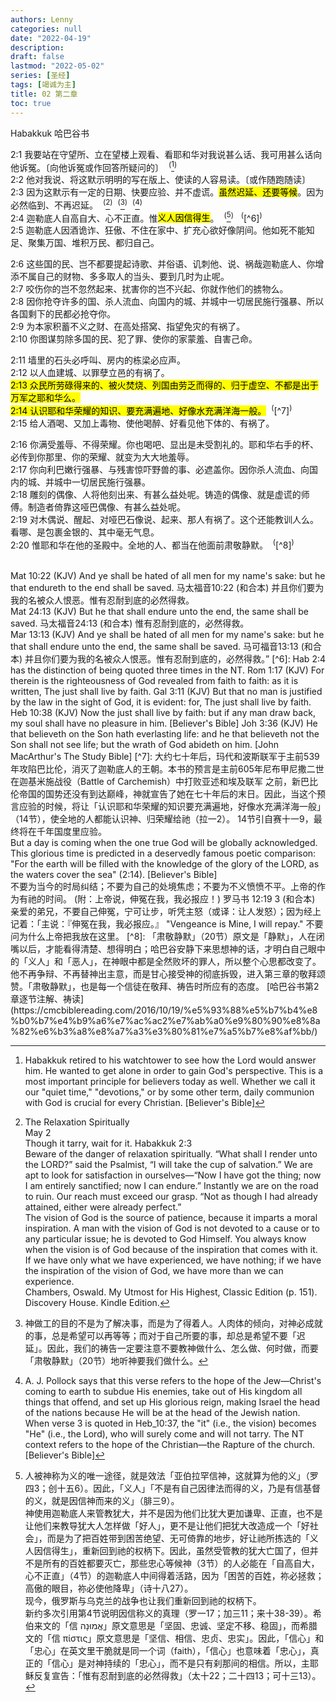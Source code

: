 ```yaml
---
authors: Lenny
categories: null
date: "2022-04-19"
description: 
draft: false
lastmod: "2022-05-02"
series: [圣经]
tags: [竭诚为主]
title: 02 第二章
toc: true
---
```

Habakkuk 哈巴谷书
<!--more-->

2:1 我要站在守望所、立在望楼上观看、看耶和华对我说甚么话、我可用甚么话向他诉冤。〔向他诉冤或作回答所疑问的〕&nbsp;&nbsp;<sup>(</sup>[^1]<sup>)</sup>  
2:2 他对我说、将这默示明明的写在版上、使读的人容易读。〔或作随跑随读〕  
2:3 因为这默示有一定的日期、快要应验、并不虚谎。<mark>虽然迟延、还要等候</mark>。因为必然临到、不再迟延。&nbsp;&nbsp;<sup>(</sup>[^2]<sup>)</sup>&nbsp;&nbsp;<sup>(</sup>[^3]<sup>)</sup>&nbsp;&nbsp;<sup>(</sup>[^4]<sup>)</sup>  
2:4 迦勒底人自高自大、心不正直。惟<mark>义人因信得生</mark>。&nbsp;&nbsp;<sup>(</sup>[^5]<sup>)</sup> &nbsp;&nbsp;<sup>(</sup>[^6]<sup>)</sup>  
2:5 迦勒底人因酒诡诈、狂傲、不住在家中、扩充心欲好像阴间。他如死不能知足、聚集万国、堆积万民、都归自己。  

2:6 这些国的民、岂不都要提起诗歌、并俗语、讥刺他、说、祸哉迦勒底人、你增添不属自己的财物、多多取人的当头、要到几时为止呢。  
2:7 咬伤你的岂不忽然起来、扰害你的岂不兴起、你就作他们的掳物么。  
2:8 因你抢夺许多的国、杀人流血、向国内的城、并城中一切居民施行强暴、所以各国剩下的民都必抢夺你。  
2:9 为本家积蓄不义之财、在高处搭窝、指望免灾的有祸了。  
2:10 你图谋剪除多国的民、犯了罪、使你的家蒙羞、自害己命。  

2:11 墙里的石头必呼叫、房内的栋梁必应声。  
2:12 以人血建城、以罪孽立邑的有祸了。  
<mark>2:13 众民所劳碌得来的、被火焚烧、列国由劳乏而得的、归于虚空、不都是出于万军之耶和华么。  
2:14 认识耶和华荣耀的知识、要充满遍地、好像水充满洋海一般。</mark>&nbsp;&nbsp;<sup>(</sup>[^7]<sup>)</sup>  
2:15 给人酒喝、又加上毒物、使他喝醉、好看见他下体的、有祸了。  

2:16 你满受羞辱、不得荣耀。你也喝吧、显出是未受割礼的。耶和华右手的杯、必传到你那里、你的荣耀、就变为大大地羞辱。  
2:17 你向利巴嫩行强暴、与残害惊吓野兽的事、必遮盖你。因你杀人流血、向国内的城、并城中一切居民施行强暴。  
2:18 雕刻的偶像、人将他刻出来、有甚么益处呢。铸造的偶像、就是虚谎的师傅。制造者倚靠这哑巴偶像、有甚么益处呢。  
2:19 对木偶说、醒起、对哑巴石像说、起来、那人有祸了。这个还能教训人么。看哪、是包裹金银的、其中毫无气息。  
2:20 惟耶和华在他的圣殿中。全地的人、都当在他面前肃敬静默。&nbsp;&nbsp;<sup>(</sup>[^8]<sup>)</sup>  

[^1]: Habakkuk retired to his watchtower to see how the Lord would answer him. He wanted to get alone in order to gain God's perspective. This is a most important principle for believers today as well. Whether we call it our "quiet time," "devotions," or by some other term, daily communion with God is crucial for every Christian. [Believer's Bible]  
[^2]: The Relaxation Spiritually  
May 2  
Though it tarry, wait for it. Habakkuk 2:3  
Beware of the danger of relaxation spiritually.  “What shall I render unto the LORD?” said the Psalmist, “I will take the cup of salvation.” We are apt to look for satisfaction in ourselves—“Now I have got the thing; now I am entirely sanctified; now I can endure.” Instantly we are on the road to ruin. Our reach must exceed our grasp. “Not as though I had already attained, either were already perfect.”   
The vision of God is the source of patience, because it imparts a moral inspiration. A man with the vision of God is not devoted to a cause or to any particular issue; he is devoted to God Himself. You always know when the vision is of God because of the inspiration that comes with it.  
If we have only what we have experienced, we have nothing; if we have the inspiration of the vision of God, we have more than we can experience.  
Chambers, Oswald. My Utmost for His Highest, Classic Edition (p. 151).   Discovery House. Kindle Edition.  
[^3]: 神做工的目的不是为了解决事，而是为了得着人。人肉体的倾向，对神必成就的事，总是希望可以再等等；而对于自己所要的事，却总是希望不要「迟延」。因此，我们的祷告一定要注意不要教神做什么、怎么做、何时做，而要「肃敬静默」（20节）地听神要我们做什么。    
[^4]: A. J. Pollock says that this verse refers to the hope of the Jew—Christ's coming to earth to subdue His enemies, take out of His kingdom all things that offend, and set up His glorious reign, making Israel the head of the nations because He will be at the head of the Jewish nation. When verse 3 is quoted in Heb_10:37, the "it" (i.e., the vision) becomes "He" (i.e., the Lord), who will surely come and will not tarry. The NT context refers to the hope of the Christian—the Rapture of the church. [Believer's Bible]  
[^5]: 人被神称为义的唯一途径，就是效法「亚伯拉罕信神，这就算为他的义」（罗四3；创十五6）。因此，「义人」「不是有自己因律法而得的义，乃是有信基督的义，就是因信神而来的义」（腓三9）。  
神使用迦勒底人来管教犹大，并不是因为他们比犹大更加谦卑、正直，也不是让他们来教导犹大人怎样做「好人」，更不是让他们把犹大改造成一个「好社会」，而是为了把百姓带到困苦绝望、无可倚靠的地步，好让祂所拣选的「义人因信得生」，重新回到祂的权柄下。因此，虽然受管教的犹大亡国了，但并不是所有的百姓都要灭亡，那些忠心等候神（3节）的人必能在「自高自大，心不正直」（4节）的迦勒底人中间得着活路，因为「困苦的百姓，祢必拯救；高傲的眼目，祢必使他降卑」（诗十八27）。  
现今，俄罗斯与乌克兰的战争也让我们重新回到祂的权柄下。  
新约多次引用第4节说明因信称义的真理（罗一17；加三11；来十38-39）。希伯来文的「信 אֱמוּנָה」原文意思是「坚固、忠诚、坚定不移、稳固」，而希腊文的「信 πίστις」原文意思是「坚信、相信、忠贞、忠实」。因此，「信心」和「忠心」在英文里干脆就是同一个词（faith），「信心」也意味着「忠心」，真正的「信心」是对神持续的「忠心」，而不是只有刹那间的相信。所以，主耶稣反复宣告：「惟有忍耐到底的必然得救」（太十22；二十四13；可十三13）。   
<br>  
Mat 10:22 (KJV)  
And ye shall be hated of all men for my name's sake: but he that endureth to the end shall be saved.  
马太福音‬10:22 (和合本)  
并且你们要为我的名被众人恨恶。惟有忍耐到底的必然得救。  
<br>  
Mat 24:13 (KJV)
But he that shall endure unto the end, the same shall be saved.  
‪‪马太福音‬24:13 (和合本)
惟有忍耐到底的，必然得救。  
<br>  
Mar 13:13 (KJV)
And ye shall be hated of all men for my name's sake: but he that shall endure unto the end, the same shall be saved.  
‪马可福音‬13:13 (和合本)  
并且你们要为我的名被众人恨恶。惟有忍耐到底的，必然得救。”
[^6]: Hab 2:4 has the distinction of being quoted three times in the NT.  
Rom 1:17 (KJV)  
For therein is the righteousness of God revealed from faith to faith: as it is written, The just shall live by faith.  
Gal 3:11 (KJV)  
But that no man is justified by the law in the sight of God, it is evident: for, The just shall live by faith.  
Heb 10:38 (KJV)  
Now the just shall live by faith: but if any man draw back, my soul shall have no pleasure in him.  
[Believer's Bible]    
Joh 3:36 (KJV)  
He that believeth on the Son hath everlasting life: and he that believeth not the Son shall not see life; but the wrath of God abideth on him.  
[John MacArthur's The Study Bible]   
[^7]: 大约七十年后，玛代和波斯联军于主前539年攻陷巴比伦，消灭了迦勒底人的王朝。本书的预言是主前605年尼布甲尼撒二世在迦基米施战役（Battle of Carchemish）中打败亚述和埃及联军 之前，新巴比伦帝国的国势还没有到达巅峰，神就宣告了她在七十年后的末日。因此，当这个预言应验的时候，将让「认识耶和华荣耀的知识要充满遍地，好像水充满洋海一般」（14节），使全地的人都能认识神、归荣耀给祂（拉一2）。  
14节引自赛十一9，最终将在千年国度里应验。  
<br>  
But a day is coming when the one true God will be globally acknowledged. This glorious time is predicted in a deservedly famous poetic comparison: "For the earth will be filled with the knowledge of the glory of the LORD, as the waters cover the sea" (2:14). [Believer's Bible]    
<br>
不要为当今的时局纠结；不要为自己的处境焦虑；不要为不义愤愤不平。上帝的作为有祂的时间。  
(附：上帝说，伸冤在我，我必报应！)       
罗马书 12:19 3 (和合本)   
亲爱的弟兄，不要自己伸冤，宁可让步，听凭主怒（或译：让人发怒）；因为经上记着：「主说：『伸冤在我，我必报应。』  
"Vengeance is Mine, I will repay."  
不要问为什么上帝把我放在这里。  
[^8]: 「肃敬静默」（20节）原文是「静默」，人在闭嘴以后，才能看得清楚、想得明白；哈巴谷安静下来思想神的话，才明白自己眼中的「义人」和「恶人」，在神眼中都是全然败坏的罪人，所以整个心思都改变了。他不再争辩、不再替神出主意，而是甘心接受神的彻底拆毁，进入第三章的敬拜颂赞。「肃敬静默」，也是每一个信徒在敬拜、祷告时所应有的态度。  
[哈巴谷书第2章逐节注解、祷读](https://cmcbiblereading.com/2016/10/19/%e5%93%88%e5%b7%b4%e8%b0%b7%e4%b9%a6%e7%ac%ac2%e7%ab%a0%e9%80%90%e8%8a%82%e6%b3%a8%e8%a7%a3%e3%80%81%e7%a5%b7%e8%af%bb/)

